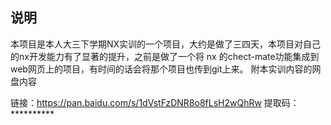 ## 说明
本项目是本人大三下学期NX实训的一个项目，大约是做了三四天，本项目对自己的nx开发能力有了显著的提升，之前是做了一个将
nx 的chect-mate功能集成到web网页上的项目，有时间的话会将那个项目也传到git上来。
附本实训内容的网盘内容

链接：https://pan.baidu.com/s/1dVstFzDNR8o8fLsH2wQhRw 
提取码：**********
